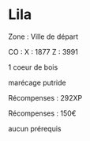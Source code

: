# Lila

Zone : Ville de départ&#x20;

CO : X : 1877 Z : 3991

1 coeur de bois

marécage putride

Récompenses : 292XP

Récompenses : 150€

aucun prérequis
